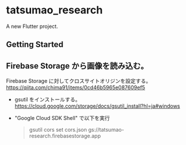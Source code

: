 # tatsumao_research

A new Flutter project.

## Getting Started

## Firebase Storage から画像を読み込む。

Firebase Storage に対してクロスサイトオリジンを設定する。
https://qiita.com/chima91/items/0cd46b5965e087609ef5

+ gsutil をインストールする。
  https://cloud.google.com/storage/docs/gsutil_install?hl=ja#windows

+ "Google Cloud SDK Shell" で以下を実行
  >gsutil cors set cors.json gs://tatsumao-research.firebasestorage.app

